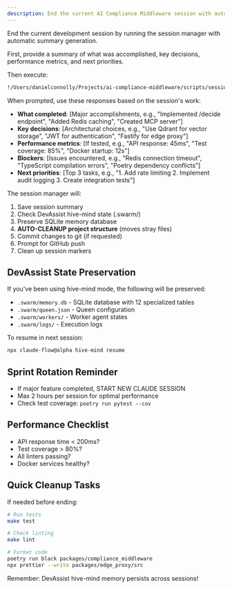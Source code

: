 ```yaml
---
description: End the current AI Compliance Middleware session with automatic summary and DevAssist state preservation
---
```


End the current development session by running the session manager with automatic summary generation.

First, provide a summary of what was accomplished, key decisions, performance metrics, and next priorities.

Then execute:
```bash
!/Users/danielconnolly/Projects/ai-compliance-middleware/scripts/session-manager.sh end
```

When prompted, use these responses based on the session's work:
- **What completed**: [Major accomplishments, e.g., "Implemented /decide endpoint", "Added Redis caching", "Created MCP server"]
- **Key decisions**: [Architectural choices, e.g., "Use Qdrant for vector storage", "JWT for authentication", "Fastify for edge proxy"]
- **Performance metrics**: [If tested, e.g., "API response: 45ms", "Test coverage: 85%", "Docker startup: 12s"]
- **Blockers**: [Issues encountered, e.g., "Redis connection timeout", "TypeScript compilation errors", "Poetry dependency conflicts"]
- **Next priorities**: [Top 3 tasks, e.g., "1. Add rate limiting 2. Implement audit logging 3. Create integration tests"]

The session manager will:
1. Save session summary
2. Check DevAssist hive-mind state (.swarm/)
3. Preserve SQLite memory database
4. **AUTO-CLEANUP project structure** (moves stray files)
5. Commit changes to git (if requested)
6. Prompt for GitHub push
7. Clean up session markers

## DevAssist State Preservation

If you've been using hive-mind mode, the following will be preserved:
- `.swarm/memory.db` - SQLite database with 12 specialized tables
- `.swarm/queen.json` - Queen configuration
- `.swarm/workers/` - Worker agent states
- `.swarm/logs/` - Execution logs

To resume in next session:
```bash
npx claude-flow@alpha hive-mind resume
```

## Sprint Rotation Reminder
- If major feature completed, START NEW CLAUDE SESSION
- Max 2 hours per session for optimal performance
- Check test coverage: `poetry run pytest --cov`

## Performance Checklist
- API response time < 200ms?
- Test coverage > 80%?
- All linters passing?
- Docker services healthy?

## Quick Cleanup Tasks
If needed before ending:
```bash
# Run tests
make test

# Check linting
make lint

# Format code
poetry run black packages/compliance_middleware
npx prettier --write packages/edge_proxy/src
```

Remember: DevAssist hive-mind memory persists across sessions!